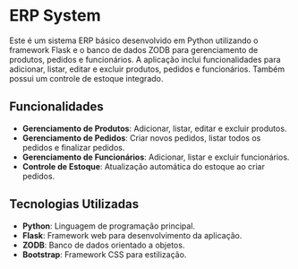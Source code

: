 # ERP System

Este é um sistema ERP básico desenvolvido em Python utilizando o framework Flask e o banco de dados ZODB para gerenciamento de produtos, pedidos e funcionários. A aplicação inclui funcionalidades para adicionar, listar, editar e excluir produtos, pedidos e funcionários. Também possui um controle de estoque integrado.

## Funcionalidades

- **Gerenciamento de Produtos**: Adicionar, listar, editar e excluir produtos.
- **Gerenciamento de Pedidos**: Criar novos pedidos, listar todos os pedidos e finalizar pedidos.
- **Gerenciamento de Funcionários**: Adicionar, listar e excluir funcionários.
- **Controle de Estoque**: Atualização automática do estoque ao criar pedidos.

## Tecnologias Utilizadas

- **Python**: Linguagem de programação principal.
- **Flask**: Framework web para desenvolvimento da aplicação.
- **ZODB**: Banco de dados orientado a objetos.
- **Bootstrap**: Framework CSS para estilização.

